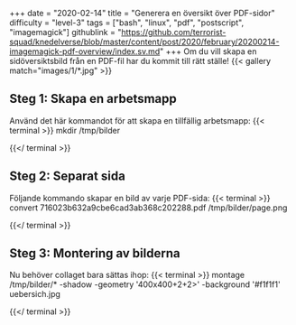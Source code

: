 +++
date = "2020-02-14"
title = "Generera en översikt över PDF-sidor"
difficulty = "level-3"
tags = ["bash", "linux", "pdf", "postscript", "imagemagick"]
githublink = "https://github.com/terrorist-squad/knedelverse/blob/master/content/post/2020/february/20200214-imagemagick-pdf-overview/index.sv.md"
+++
Om du vill skapa en sidöversiktsbild från en PDF-fil har du kommit till rätt ställe!
{{< gallery match="images/1/*.jpg" >}}

## Steg 1: Skapa en arbetsmapp
Använd det här kommandot för att skapa en tillfällig arbetsmapp:
{{< terminal >}}
mkdir /tmp/bilder

{{</ terminal >}}

## Steg 2: Separat sida
Följande kommando skapar en bild av varje PDF-sida:
{{< terminal >}}
convert 716023b632a9cbe6cad3ab368c202288.pdf /tmp/bilder/page.png

{{</ terminal >}}

## Steg 3: Montering av bilderna
Nu behöver collaget bara sättas ihop:
{{< terminal >}}
montage /tmp/bilder/* -shadow -geometry '400x400+2+2>' -background '#f1f1f1' uebersich.jpg

{{</ terminal >}}

